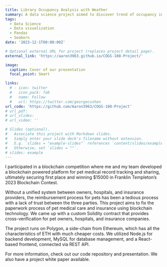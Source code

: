 ```yaml
---
title: Library Occupancy Analysis with Weather
summary: A data science project aimed to discover trend of occupancy in Geisel and  WongAvery Library of UCSD. Also tries to answer the question of weather's influence on people's will of coming to Libraries.
tags:
  - Data Science
  - Data visualization
  - Pandas
  - Seaborn 
date: '2023-12-1T00:00:00Z'

# Optional external URL for project (replaces project detail page).
external_link: 'https://aaron3963.github.io/COGS-108-Project/'

image:
  caption: Cover of our presentation
  focal_point: Smart

links:
  # - icon: twitter
  #   icon_pack: fab
  #   name: Follow
  #   url: https://twitter.com/georgecushen
url_code: 'https://github.com/Aaron3963/COGS-108-Project'
# url_pdf: 
# url_slides:
# url_video: ''

# Slides (optional).
#   Associate this project with Markdown slides.
#   Simply enter your slide deck's filename without extension.
#   E.g. `slides = "example-slides"` references `content/slides/example-slides.md`.
#   Otherwise, set `slides = ""`.
# slides: example
---
```


 I participated in a blockchain competition where me and my team developed a blockchain powered platform for pet medical record tracking and sharing, ultimately securing first place and winning $15000 in Franklin Templeton’s 2023 Blockchain Contest. 
 
 Without a unified system between owners, hospitals, and insurance providers, the reimbursement process for pets has been a tedious process with a lack of trust between the three parties. This project aims to fix the paperwork process of pet medical care and insurance using blockchain technology. We came up with a custom Solidity contract that provides cross-verification for pet owners, hospitals, and insurance companies. 
 
 The project runs on Polygon, a side-chain from Ethereum, which has all the characteristics of ETH with much cheaper costs. We utilized Node.js for backend development, MySQL for database management, and a React-based frontend, connected via REST API.

 For more information, check out our code repository and presentation. We also have a project white paper available.